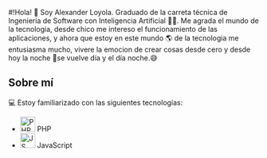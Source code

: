 #!Hola! 👋 Soy Alexander Loyola.
Graduado de la carreta técnica de Ingeniería de Software con Inteligencia Artificial 🧑‍💻.
Me agrada el mundo de la tecnologia, desde chico me intereso el funcionamiento de las
aplicaciones, y ahora que estoy en este mundo 🌎 de la tecnologia me entusiasma mucho, 
vivere la emocion de crear cosas desde cero y desde hoy la noche 🌃se vuelve día y el día noche.😅

## Sobre mí
💻 Estoy familiarizado con las siguientes tecnologías:
- <img src="https://cdn.icon-icons.com/icons2/2107/PNG/512/file_type_php_icon_130266.png" alt="PHP" width="30"/> PHP
- <img src="https://iconos8.es/icon/tGvHBPJaKqEd/javascript" alt="JS" width="30"/> JavaScript





<!---
Mialoyto/Mialoyto is a ✨ special ✨ repository because its `README.md` (this file) appears on your GitHub profile.
You can click the Preview link to take a look at your changes.
--->

